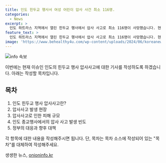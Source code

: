 ```yaml
---
title: 인도 힌두교 행사서 여성 어린이 압사 사건 최소 116명.
categories:
  - News
excerpt: >
  인도 하트라스 지역에서 열린 힌두교 행사에서 압사 사고로 최소 116명이 사망했습니다. 현지시간 2일 행사장을 떠나던 참가자들이 사고를 당했고, 여성과 어린이 등 많은 사람들이 희생되었습니다. 경찰은 5,000명 수용 가능한 행사장에 1만 5,000명 이상이 몰려든 것을 사고 원인으로 지목하고, 안전조치 이행 여부 등을 조사 중입니다. 종교행사 압사 사고는 인도에서 반복되고 있는데, 이번 사고로 인한 부상자 수도 늘어날 가능성이 있습니다. (단어 수: 93)
feature_text: >
  인도 하트라스 지역에서 열린 힌두교 행사에서 압사 사고로 최소 116명이 사망했습니다. 현지시간 2일 행사장을 떠나던 참가자들이 사고를 당했고, 여성과 어린이 등 많은 사람들이 희생되었습니다. 경찰은 5,000명 수용 가능한 행사장에 1만 5,000명 이상이 몰려든 것을 사고 원인으로 지목하고, 안전조치 이행 여부 등을 조사 중입니다. 종교행사 압사 사고는 인도에서 반복되고 있는데, 이번 사고로 인한 부상자 수도 늘어날 가능성이 있습니다. (단어 수: 93)
image: 'https://www.behealthy4u.com/wp-content/uploads/2024/06/koreanews.jpg'
---
```


<p><img src="https://www.behealthy4u.com/wp-content/uploads/2024/06/koreanews.jpg" alt="info 속보" /></p>

<p>이번에는 현재 이슈인 인도의 힌두교 행사 압사사고에 대한 기사를 작성하도록 하겠습니다. 아래는 작성할 목차입니다.</p>

<h2 data-ke-size="size26">목차</h2>

<ol>
<li>인도 힌두교 행사 압사사고란?</li>
<li>압사사고 발생 현장</li>
<li>압사사고로 인한 피해 규모</li>
<li>인도 종교행사에서의 압사 사고 발생 빈도</li>
<li>정부의 대응과 향후 대책</li>
</ol>

<p>각 항목에 대한 내용을 작성해주시면 됩니다. 단, 목차는 목차 소스에 작성되어 있는 "목차"를 대체하여 작성해주세요.</p>
생생한 뉴스, <a href="https://onioninfo.kr" rel="dofollow">onioninfo.kr</a>


